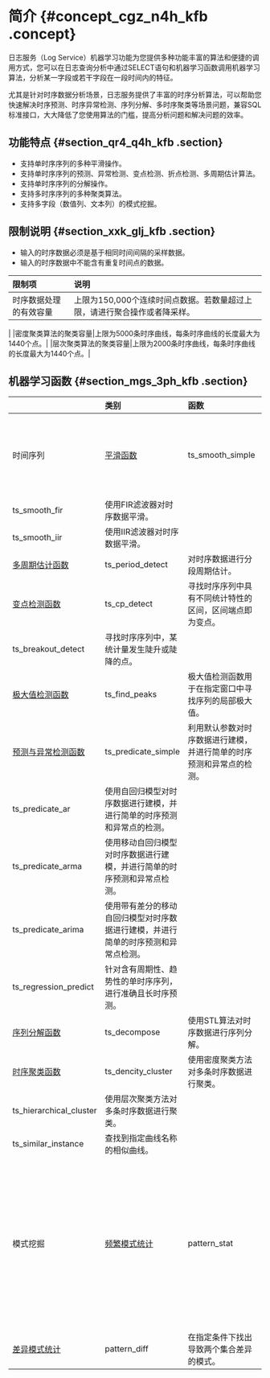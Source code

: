 # 简介 {#concept_cgz_n4h_kfb .concept}

日志服务（Log Service）机器学习功能为您提供多种功能丰富的算法和便捷的调用方式，您可以在日志查询分析中通过SELECT语句和机器学习函数调用机器学习算法，分析某一字段或若干字段在一段时间内的特征。

尤其是针对时序数据分析场景，日志服务提供了丰富的时序分析算法，可以帮助您快速解决时序预测、时序异常检测、序列分解、多时序聚类等场景问题，兼容SQL标准接口，大大降低了您使用算法的门槛，提高分析问题和解决问题的效率。

## 功能特点 {#section_qr4_q4h_kfb .section}

-   支持单时序序列的多种平滑操作。
-   支持单时序序列的预测、异常检测、变点检测、折点检测、多周期估计算法。
-   支持单时序序列的分解操作。
-   支持多时序序列的多种聚类算法。
-   支持多字段（数值列、文本列）的模式挖掘。

## 限制说明 {#section_xxk_glj_kfb .section}

-   输入的时序数据必须是基于相同时间间隔的采样数据。
-   输入的时序数据中不能含有重复时间点的数据。

|限制项|说明|
|:--|:-|
|时序数据处理的有效容量|上限为150,000个连续时间点数据。若数量超过上限，请进行聚合操作或者降采样。

|
|密度聚类算法的聚类容量|上限为5000条时序曲线，每条时序曲线的长度最大为1440个点。|
|层次聚类算法的聚类容量|上限为2000条时序曲线，每条时序曲线的长度最大为1440个点。|

## 机器学习函数 {#section_mgs_3ph_kfb .section}

| |类别|函数|说明|
|:-|:-|:-|:-|
|时间序列|[平滑函数](intl.zh-CN/用户指南/查询与分析/机器学习语法与函数/平滑函数.md)|ts\_smooth\_simple|使用Holt Winters算法对时序数据平滑。|
|ts\_smooth\_fir|使用FIR滤波器对时序数据平滑。|
|ts\_smooth\_iir|使用IIR滤波器对时序数据平滑。|
|[多周期估计函数](intl.zh-CN/用户指南/查询与分析/机器学习语法与函数/多周期估计函数.md)|ts\_period\_detect|对时序数据进行分段周期估计。|
|[变点检测函数](intl.zh-CN/用户指南/查询与分析/机器学习语法与函数/变点检测函数.md)|ts\_cp\_detect|寻找时序序列中具有不同统计特性的区间，区间端点即为变点。|
|ts\_breakout\_detect|寻找时序序列中，某统计量发生陡升或陡降的点。|
|[极大值检测函数](intl.zh-CN/用户指南/查询与分析/机器学习语法与函数/极大值检测函数.md)|ts\_find\_peaks|极大值检测函数用于在指定窗口中寻找序列的局部极大值。|
|[预测与异常检测函数](intl.zh-CN/用户指南/查询与分析/机器学习语法与函数/预测与异常检测函数.md)|ts\_predicate\_simple|利用默认参数对时序数据进行建模，并进行简单的时序预测和异常点的检测。|
|ts\_predicate\_ar|使用自回归模型对时序数据进行建模，并进行简单的时序预测和异常点的检测。|
|ts\_predicate\_arma|使用移动自回归模型对时序数据进行建模，并进行简单的时序预测和异常点检测。|
|ts\_predicate\_arima|使用带有差分的移动自回归模型对时序数据进行建模，并进行简单的时序预测和异常点检测。|
|ts\_regression\_predict|针对含有周期性、趋势性的单时序序列，进行准确且长时序预测。|
|[序列分解函数](intl.zh-CN/用户指南/查询与分析/机器学习语法与函数/序列分解函数.md)|ts\_decompose|使用STL算法对时序数据进行序列分解。|
|[时序聚类函数](intl.zh-CN/用户指南/查询与分析/机器学习语法与函数/时序聚类函数.md)|ts\_dencity\_cluster|使用密度聚类方法对多条时序数据进行聚类。|
|ts\_hierarchical\_cluster|使用层次聚类方法对多条时序数据进行聚类。|
|ts\_similar\_instance|查找到指定曲线名称的相似曲线。|
|模式挖掘|[频繁模式统计](intl.zh-CN/用户指南/查询与分析/机器学习语法与函数/频繁模式统计函数.md)|pattern\_stat|统计模式中的频繁模式，在给定的多属性字段样本中，挖掘出具有一定代表性的属性组合。|
|[差异模式统计](intl.zh-CN/用户指南/查询与分析/机器学习语法与函数/差异模式统计函数.md)|pattern\_diff|在指定条件下找出导致两个集合差异的模式。|

